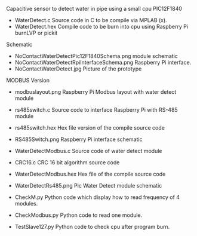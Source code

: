 Capacitive sensor to detect water in pipe using a small cpu PIC12F1840



- WaterDetect.c   Source code in C to be compile via MPLAB (x).
- WaterDetect.hex Compile code to be burn into cpu using Raspberry Pi burnLVP or pickit

Schematic

- NoContactWaterDetectPic12F1840Schema.png      module schematic
- NoContactWaterDetectRpiInterfaceSchema.png    Raspberry Pi interface.
- NoContactWaterDetect.jpg                      Picture of the prototype

MODBUS Version

- modbuslayout.png  Raspberry Pi Modbus layout with water detect module
- rs485switch.c	  Source code to interface Raspberry Pi with RS-485 module
- rs485switch.hex  Hex file version of the compile source code
- RS485Switch.png  Raspberry Pi interface schematic

- WaterDetectModbus.c   Source code of water detect module
- CRC16.c			   CRC 16 bit algorithm source code
- WaterDetectModbus.hex Hex file of the compile source code
- WaterDetectRs485.png  Pic Water Detect module schematic

- CheckM.py        Python code which display how to read frequency of 4 modules.
- CheckModbus.py   Python code to read one module.
- TestSlave127.py  Python code to check cpu after program burn.

